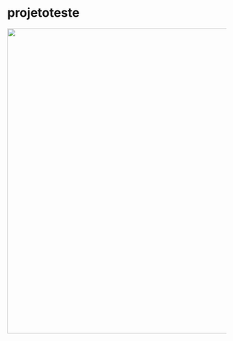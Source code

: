 # projetoteste
<div align="center">
<img src="https://github.com/kleberperes/projetoteste/assets/50589045/2cf068cb-26a6-4e52-acd6-38ece5583145.png" width="700px" />
</div>
